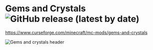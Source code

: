 # Gems and Crystals ![GitHub release (latest by date)](https://img.shields.io/github/v/release/Coliwogg/Gems-And-Crystals)

<https://www.curseforge.com/minecraft/mc-mods/gems-and-crystals>

![Gems and crystals header](https://i.imgur.com/nT9uSDz.png)
